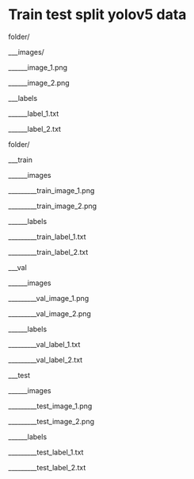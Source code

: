 # Train test split yolov5 data

folder/

___images/

______image_1.png

______image_2.png

___labels

______label_1.txt

______label_2.txt

folder/

___train

______images

_________train_image_1.png

_________train_image_2.png

______labels

_________train_label_1.txt

_________train_label_2.txt

___val

______images

_________val_image_1.png

_________val_image_2.png

______labels

_________val_label_1.txt

_________val_label_2.txt

___test

______images

_________test_image_1.png

_________test_image_2.png

______labels

_________test_label_1.txt

_________test_label_2.txt
